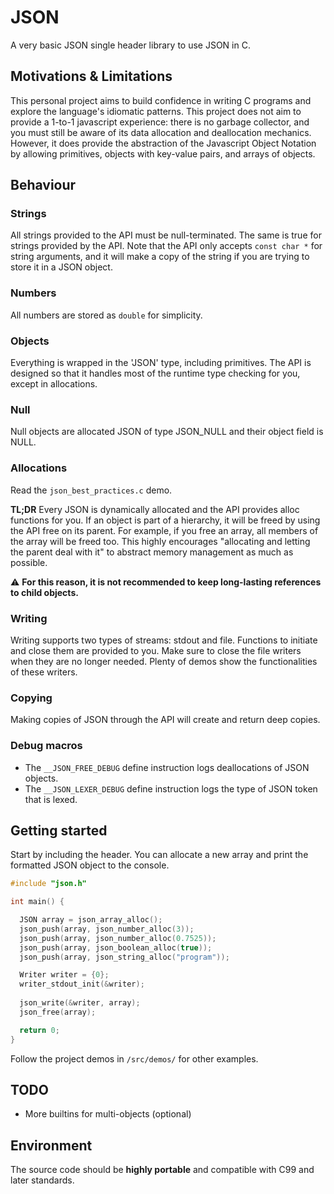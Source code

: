 # JSON
A very basic JSON single header library to use JSON in C.

## Motivations & Limitations
This personal project aims to build confidence in writing C programs and explore the language's idiomatic patterns.
This project does not aim to provide a 1-to-1 javascript experience: there is no garbage collector, and you must still be aware
of its data allocation and deallocation mechanics. However, it does provide the abstraction of the Javascript Object Notation 
by allowing primitives, objects with key-value pairs, and arrays of objects.  

## Behaviour

### Strings
All strings provided to the API must be null-terminated. The same is true for strings provided by the API. Note that the API only accepts `const char *` for string 
arguments, and it will make a copy of the string if you are trying to store it in a JSON object.

### Numbers
All numbers are stored as `double` for simplicity. 

### Objects
Everything is wrapped in the 'JSON' type, including primitives. The API is designed so that it handles most of the runtime type 
checking for you, except in allocations. 

### Null
Null objects are allocated JSON of type JSON_NULL and their object field is NULL.

### Allocations
Read the `json_best_practices.c` demo.  

**TL;DR** Every JSON is dynamically allocated and the API provides alloc functions for you. If an object is part of a hierarchy, it will be freed
by using the API free on its parent. For example, if you free an array, all members of the array will be freed too. This highly encourages 
"allocating and letting the parent deal with it" to abstract memory management as much as possible.

⚠️ **For this reason, it is not recommended to keep long-lasting references to child objects.**

### Writing 
Writing supports two types of streams: stdout and file. Functions to initiate and close them are provided to you. Make sure to close 
the file writers when they are no longer needed. Plenty of demos show the functionalities of these writers.

### Copying
Making copies of JSON through the API will create and return deep copies.

### Debug macros
* The `__JSON_FREE_DEBUG` define instruction logs deallocations of JSON objects.
* The `__JSON_LEXER_DEBUG` define instruction logs the type of JSON token that is lexed.

## Getting started
Start by including the header. You can allocate a new array and print the formatted JSON object to the console.

```c
#include "json.h"

int main() {

  JSON array = json_array_alloc();
  json_push(array, json_number_alloc(3));
  json_push(array, json_number_alloc(0.7525));
  json_push(array, json_boolean_alloc(true));
  json_push(array, json_string_alloc("program"));

  Writer writer = {0};
  writer_stdout_init(&writer);
  
  json_write(&writer, array);
  json_free(array);

  return 0;
}
```
Follow the project demos in `/src/demos/` for other examples.

## TODO
* More builtins for multi-objects (optional)

## Environment
The source code should be **highly portable** and compatible with C99 and later standards.
